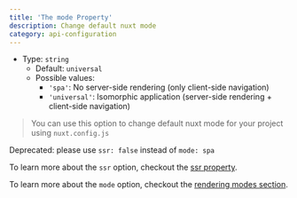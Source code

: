 ```yaml
---
title: 'The mode Property'
description: Change default nuxt mode
category: api-configuration
---
```


- Type: `string`
  - Default: `universal`
  - Possible values:
    - `'spa'`: No server-side rendering (only client-side navigation)
    - `'universal'`: Isomorphic application (server-side rendering + client-side navigation)

> You can use this option to change default nuxt mode for your project using `nuxt.config.js`

<alert type="warning">

Deprecated: please use `ssr: false` instead of `mode: spa`

</alert>

<alert type="next">

To learn more about the `ssr` option, checkout the [ssr property](/docs/2.x/configuration-glossary/configuration-ssr).

</alert>

<alert type="next">

To learn more about the `mode` option, checkout the [rendering modes section](/docs/2.x/features/rendering-modes).

</alert>
